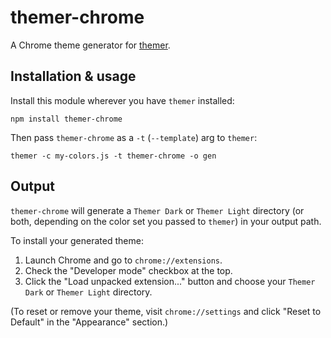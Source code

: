 # themer-chrome

A Chrome theme generator for [themer](https://github.com/mjswensen/themer).

## Installation & usage

Install this module wherever you have `themer` installed:

    npm install themer-chrome

Then pass `themer-chrome` as a `-t` (`--template`) arg to `themer`:

    themer -c my-colors.js -t themer-chrome -o gen

## Output

`themer-chrome` will generate a `Themer Dark` or `Themer Light` directory (or both, depending on the color set you passed to `themer`) in your output path.

To install your generated theme:

1. Launch Chrome and go to `chrome://extensions`.
2. Check the "Developer mode" checkbox at the top.
3. Click the "Load unpacked extension..." button and choose your `Themer Dark` or `Themer Light` directory.

(To reset or remove your theme, visit `chrome://settings` and click "Reset to Default" in the "Appearance" section.)
